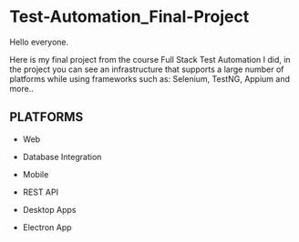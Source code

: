 
# Test-Automation_Final-Project

Hello everyone.

Here is my final project from the course Full Stack Test Automation I did, in the project you can see an infrastructure that supports a large number of platforms while using frameworks such as: Selenium, TestNG, Appium and more..

## PLATFORMS

- Web 

- Database Integration

- Mobile

- REST API

- Desktop Apps

- Electron App

